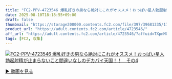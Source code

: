 ```yaml
---
title: "FC2-PPV-4723546 爆乳好きの男なら絶対にこれがオススメ！おっぱい星人勃起射精が止まらないこと間違いなしのデカパイ天国！！　その4"
date: 2025-08-10T18:18:55+09:00
draft: false
thumbnail: "https://storage200000.contents.fc2.com/file/397/39681335/1752299155.87.jpg"
product_url: "https://adult.contents.fc2.com/article/4723546/"
aff_url: "https://adult.contents.fc2.com/article/4723546/?affuid=TXpnM01qYzFNalk9"
tags: [FC2, 収集]
---
```

[![FC2-PPV-4723546 爆乳好きの男なら絶対にこれがオススメ！おっぱい星人勃起射精が止まらないこと間違いなしのデカパイ天国！！　その4](https://storage200000.contents.fc2.com/file/397/39681335/1752299155.87.jpg)](https://adult.contents.fc2.com/article/4723546/?affuid=TXpnM01qYzFNalk9)

[▶︎ 動画を見る](https://adult.contents.fc2.com/article/4723546/?affuid=TXpnM01qYzFNalk9)
